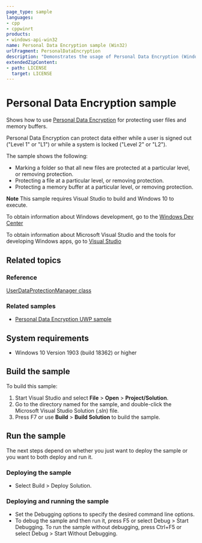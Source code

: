 ```yaml
---
page_type: sample
languages:
- cpp
- cppwinrt
products:
- windows-api-win32
name: Personal Data Encryption sample (Win32)
urlFragment: PersonalDataEncryption
description: "Demonstrates the usage of Personal Data Encryption (Windows Data Protection)."
extendedZipContent:
- path: LICENSE
  target: LICENSE
---
```


# Personal Data Encryption sample

Shows how to use [Personal Data Encryption](https://learn.microsoft.com/windows/security/operating-system-security/data-protection/personal-data-encryption/)
for protecting user files and memory buffers.

Personal Data Encryption can protect data either while a user is signed out ("Level 1" or "L1") or while a system is locked ("Level 2" or "L2").

The sample shows the following:

- Marking a folder so that all new files are protected at a particular level, or removing protection.
- Protecting a file at a particular level, or removing protection.
- Protecting a memory buffer at a particular level, or removing protection.

**Note** This sample requires Visual Studio to build and Windows 10 to execute.
 
To obtain information about Windows development, go to the [Windows Dev Center](http://go.microsoft.com/fwlink/?LinkID=532421)

To obtain information about Microsoft Visual Studio and the tools for developing Windows apps, go to [Visual Studio](http://go.microsoft.com/fwlink/?LinkID=532422)

## Related topics

### Reference

[UserDataProtectionManager class](https://learn.microsoft.com/uwp/api/windows.security.dataprotection.userdataprotectionmanager)

### Related samples

* [Personal Data Encryption UWP sample](https://github.com/microsoft/Windows-universal-samples/tree/main/Samples/PersonalDataEncryption)

## System requirements

* Windows 10 Version 1903 (build 18362) or higher

## Build the sample

To build this sample:

1.  Start Visual Studio and select **File** \> **Open** \> **Project/Solution**.
2.  Go to the directory named for the sample, and double-click the Microsoft Visual Studio Solution (.sln) file.
3.  Press F7 or use **Build** \> **Build Solution** to build the sample.

## Run the sample

The next steps depend on whether you just want to deploy the sample or you want to both deploy and run it.

### Deploying the sample

- Select Build \> Deploy Solution. 

### Deploying and running the sample

- Set the Debugging options to specify the desired command line options.
- To debug the sample and then run it, press F5 or select Debug \> Start Debugging. To run the sample without debugging, press Ctrl+F5 or select Debug \> Start Without Debugging. 
